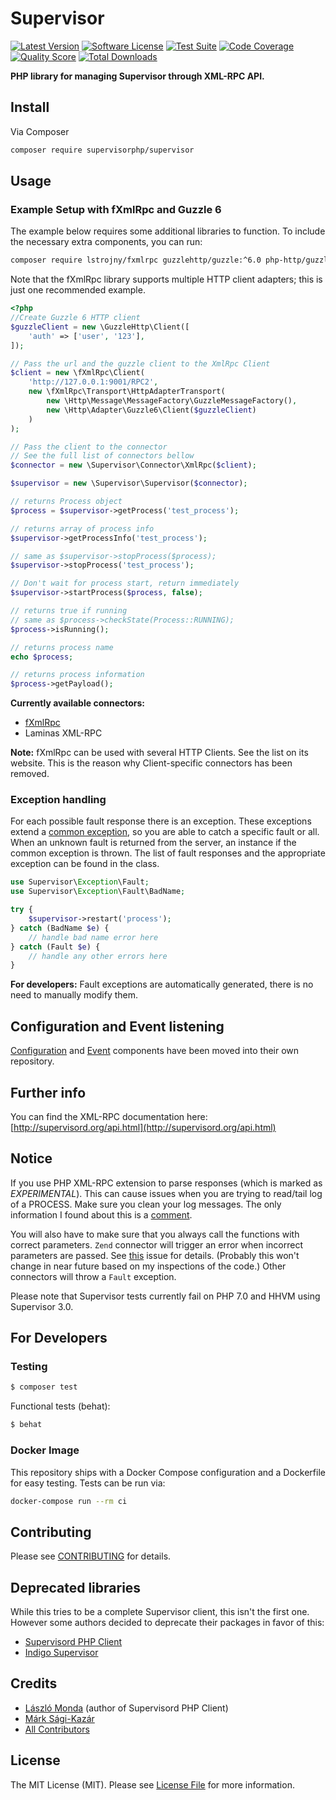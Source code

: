 # Supervisor

[![Latest Version](https://img.shields.io/github/release/supervisorphp/supervisor.svg?style=flat-square)](https://github.com/supervisorphp/supervisor/releases)
[![Software License](https://img.shields.io/badge/license-MIT-brightgreen.svg?style=flat-square)](LICENSE)
[![Test Suite](https://github.com/supervisorphp/supervisor/workflows/Test%20Suite/badge.svg?event=push)](https://github.com/supervisorphp/supervisor/actions)
[![Code Coverage](https://img.shields.io/scrutinizer/coverage/g/supervisorphp/supervisor.svg?style=flat-square)](https://scrutinizer-ci.com/g/supervisorphp/supervisor)
[![Quality Score](https://img.shields.io/scrutinizer/g/supervisorphp/supervisor.svg?style=flat-square)](https://scrutinizer-ci.com/g/supervisorphp/supervisor)
[![Total Downloads](https://img.shields.io/packagist/dt/supervisorphp/supervisor.svg?style=flat-square)](https://packagist.org/packages/supervisorphp/supervisor)

**PHP library for managing Supervisor through XML-RPC API.**

## Install

Via Composer

```bash
composer require supervisorphp/supervisor
```

## Usage

### Example Setup with fXmlRpc and Guzzle 6

The example below requires some additional libraries to function. To include the necessary extra components, you can run:

```bash
composer require lstrojny/fxmlrpc guzzlehttp/guzzle:^6.0 php-http/guzzle6-adapter http-interop/http-factory-guzzle php-http/httplug php-http/message
```

Note that the fXmlRpc library supports multiple HTTP client adapters; this is just one recommended example.

```php
<?php
//Create Guzzle 6 HTTP client
$guzzleClient = new \GuzzleHttp\Client([
    'auth' => ['user', '123'],
]);

// Pass the url and the guzzle client to the XmlRpc Client
$client = new \fXmlRpc\Client(
    'http://127.0.0.1:9001/RPC2',
    new \fXmlRpc\Transport\HttpAdapterTransport(
        new \Http\Message\MessageFactory\GuzzleMessageFactory(),
        new \Http\Adapter\Guzzle6\Client($guzzleClient)
    )
);

// Pass the client to the connector
// See the full list of connectors bellow
$connector = new \Supervisor\Connector\XmlRpc($client);

$supervisor = new \Supervisor\Supervisor($connector);

// returns Process object
$process = $supervisor->getProcess('test_process');

// returns array of process info
$supervisor->getProcessInfo('test_process');

// same as $supervisor->stopProcess($process);
$supervisor->stopProcess('test_process');

// Don't wait for process start, return immediately
$supervisor->startProcess($process, false);

// returns true if running
// same as $process->checkState(Process::RUNNING);
$process->isRunning();

// returns process name
echo $process;

// returns process information
$process->getPayload();
```

**Currently available connectors:**

* [fXmlRpc](https://github.com/lstrojny/fxmlrpc)
* Laminas XML-RPC

**Note:** fXmlRpc can be used with several HTTP Clients. See the list on its website. This is the reason why Client-specific connectors has been removed.


### Exception handling

For each possible fault response there is an exception. These exceptions extend a [common exception](src/Exception/Fault.php), so you are able to catch a specific fault or all. When an unknown fault is returned from the server, an instance if the common exception is thrown. The list of fault responses and the appropriate exception can be found in the class.

``` php
use Supervisor\Exception\Fault;
use Supervisor\Exception\Fault\BadName;

try {
	$supervisor->restart('process');
} catch (BadName $e) {
	// handle bad name error here
} catch (Fault $e) {
	// handle any other errors here
}
```

**For developers:** Fault exceptions are automatically generated, there is no need to manually modify them.


## Configuration and Event listening

[Configuration](https://github.com/supervisorphp/configuration) and [Event](https://github.com/supervisorphp/event) components have been moved into their own repository.


## Further info

You can find the XML-RPC documentation here:
[http://supervisord.org/api.html](http://supervisord.org/api.html)


## Notice

If you use PHP XML-RPC extension to parse responses (which is marked as *EXPERIMENTAL*). This can cause issues when you are trying to read/tail log of a PROCESS. Make sure you clean your log messages. The only information I found about this is a [comment](http://www.php.net/function.xmlrpc-decode#44213).

You will also have to make sure that you always call the functions with correct parameters. `Zend` connector will trigger an error when incorrect parameters are passed. See [this](https://github.com/zendframework/zf2/issues/6455) issue for details. (Probably this won't change in near future based on my inspections of the code.) Other connectors will throw a `Fault` exception.

Please note that Supervisor tests currently fail on PHP 7.0 and HHVM using Supervisor 3.0.

## For Developers

### Testing

```bash
$ composer test
```

Functional tests (behat):

```bash
$ behat
```

### Docker Image

This repository ships with a Docker Compose configuration and a Dockerfile for easy testing. Tests can be run via:

```bash
docker-compose run --rm ci
```

## Contributing

Please see [CONTRIBUTING](CONTRIBUTING.md) for details.


## Deprecated libraries

While this tries to be a complete Supervisor client, this isn't the first one. However some authors decided to deprecate their packages in favor of this:

- [Supervisord PHP Client](https://github.com/mondalaci/supervisord-php-client)
- [Indigo Supervisor](https://github.com/indigophp/supervisor)


## Credits

- [László Monda](https://github.com/mondalaci) (author of Supervisord PHP Client)
- [Márk Sági-Kazár](https://github.com/sagikazarmark)
- [All Contributors](https://github.com/supervisorphp/supervisor/contributors)


## License

The MIT License (MIT). Please see [License File](LICENSE) for more information.

